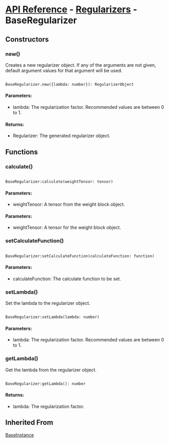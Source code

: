 # [API Reference](../../API.md) - [Regularizers](../Regularizers.md) - BaseRegularizer

## Constructors

### new()

Creates a new regularizer object. If any of the arguments are not given, default argument values for that argument will be used.

```

BaseRegularizer.new({lambda: number}): RegularizerObject

```

#### Parameters:

* lambda: The regularization factor. Recommended values are between 0 to 1.

#### Returns:

* Regularizer: The generated regularizer object.

## Functions

### calculate()

```

BaseRegularizer:calculate(weightTensor: tensor)

```

#### Parameters:

* weightTensor: A tensor from the weight block object.

#### Parameters:

* weightTensor: A tensor for the weight block object.

### setCalculateFunction()

```

BaseRegularizer:setCalculateFunction(calculateFunction: function)

```

#### Parameters:

* calculateFunction: The calculate function to be set.

### setLambda()

Set the lambda to the regularizer object.

```

BaseRegularizer:setLambda(lambda: number)

```

#### Parameters:

* lambda: The regularization factor. Recommended values are between 0 to 1.

### getLambda()

Get the lambda from the regularizer object.

```

BaseRegularizer:getLambda(): number

```

#### Returns:

* lambda: The regularization factor.

## Inherited From

[BaseInstance](../Cores/BaseInstance.md)
